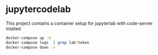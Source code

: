# jupytercodelab

This project contains a container setup for jupyterlab with code-server intalled

```bash
docker-compose up -d
docker-compose logs  | grep lab?token
docker-compose down -v
```

